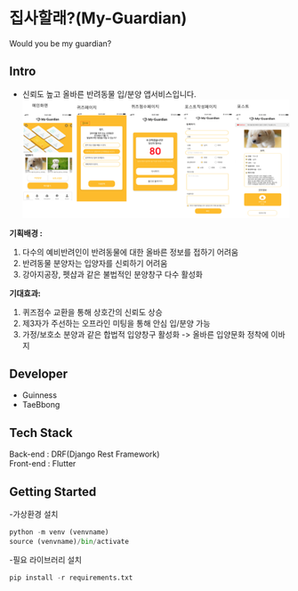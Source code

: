 # 집사할래?(My-Guardian)
Would you be my guardian?

## Intro
 - 신뢰도 높고 올바른 반려동물 입/분양 앱서비스입니다.<br>
 ![img](./myguardian.png)

**기획배경 :** 
1. 다수의 예비반려인이 반려동물에 대한 올바른 정보를 접하기 어려움
2. 반려동물 분양자는 입양자를 신뢰하기 어려움
3. 강아지공장, 펫샵과 같은 불법적인 분양창구 다수 활성화

**기대효과:**
1. 퀴즈점수 교환을 통해 상호간의 신뢰도 상승
2. 제3자가 주선하는 오프라인 미팅을 통해 안심 입/분양 가능
3. 가정/보호소 분양과 같은 합법적 입양창구 활성화 ->  올바른 입양문화 정착에 이바지

## Developer

- Guinness
- TaeBbong

## Tech Stack

Back-end : DRF(Django Rest Framework)<br>
Front-end : Flutter

## Getting Started
-가상환경 설치
```python
python -m venv (venvname)
source (venvname)/bin/activate
```
-필요 라이브러리 설치
```python
pip install -r requirements.txt
```

